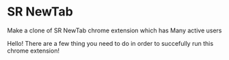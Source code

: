 # SR NewTab

Make a clone of SR NewTab chrome extension which has Many active users

Hello!
There are a few thing you need to do in order to succefully run this chrome extension!
